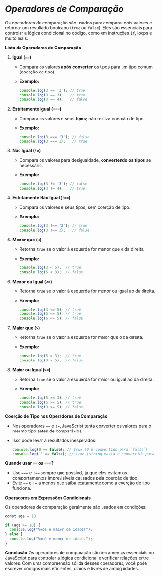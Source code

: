 # ***Operadores de Comparação***

Os operadores de comparação são usados para comparar dois valores e retornar um resultado booleano (`true` ou `false`). Eles são essenciais para controlar a lógica condicional no código, como em instruções `if`, loops e muito mais.

**Lista de Operadores de Comparação**

1. **Igual (`==`)**
    - Compara os valores **após converter** os tipos para um tipo comum (coerção de tipo).
    - **Exemplo:**
        
        ```jsx
        console.log(3 == '3'); // true
        console.log(3 == 3);   // true
        console.log(3 == 4);   // false
        ```
        
2. **Estritamente Igual (`===`)**
    - Compara os valores e seus **tipos**; não realiza coerção de tipo.
    - **Exemplo:**
        
        ```jsx
        console.log(3 === '3'); // false
        console.log(3 === 3);   // true
        ```
        
3. **Não Igual (`!=`)**
    - Compara os valores para desigualdade, **convertendo os tipos** se necessário.
    - **Exemplo:**
        
        ```jsx
        console.log(3 != '3'); // false
        console.log(3 != 4);   // true
        ```
        
4. **Estritamente Não Igual (`!==`)**
    - Compara os valores e seus tipos, sem coerção de tipo.
    - **Exemplo:**
        
        ```jsx
        console.log(3 !== '3'); // true
        console.log(3 !== 3);   // false
        ```
        
5. **Menor que (`<`)**
    - Retorna `true` se o valor à esquerda for menor que o da direita.
    - **Exemplo:**
        
        ```jsx
        console.log(3 < 5);  // true
        console.log(5 < 3);  // false
        ```
        
6. **Menor ou Igual (`<=`)**
    - Retorna `true` se o valor à esquerda for menor ou igual ao da direita.
    - **Exemplo:**
        
        ```jsx
        console.log(3 <= 5); // true
        console.log(5 <= 5); // true
        console.log(6 <= 5); // false
        ```
        
7. **Maior que (`>`)**
    - Retorna `true` se o valor à esquerda for maior que o da direita.
    - **Exemplo:**
        
        ```jsx
        console.log(5 > 3);  // true
        console.log(3 > 5);  // false
        ```
        
8. **Maior ou Igual (`>=`)**
    - Retorna `true` se o valor à esquerda for maior ou igual ao da direita.
    - **Exemplo:**
        
        ```jsx
        console.log(5 >= 3); // true
        console.log(5 >= 5); // true
        console.log(3 >= 5); // false
        ```
        

**Coerção de Tipo nos Operadores de Comparação**

- Nos operadores `==` e `!=`, JavaScript tenta converter os valores para o mesmo tipo antes de compará-los.
- Isso pode levar a resultados inesperados:
    
    ```jsx
    console.log(0 == false); // true (0 é convertido para `false`)
    console.log('' == false); // true (string vazia é convertida para `false`)
    ```
    

**Quando usar `==` ou `===`?**

- Use `===` e `!==` sempre que possível, já que eles evitam os comportamentos imprevisíveis causados pela coerção de tipo.
- Evite `==` e `!=` a menos que saiba exatamente como a coerção de tipo funciona.

**Operadores em Expressões Condicionais**

Os operadores de comparação geralmente são usados em condições:

```jsx
const age = 18;

if (age >= 18) {
  console.log("Você é maior de idade!");
} else {
  console.log("Você é menor de idade.");
}
```

**Conclusão**
Os operadores de comparação são ferramentas essenciais no JavaScript para controlar a lógica condicional e verificar relações entre valores. Com uma compreensão sólida desses operadores, você pode escrever códigos mais eficientes, claros e livres de ambiguidades.
